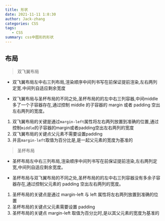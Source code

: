 ```yaml
---
title: 形状
date: 2021-11-11 1:8:30
author: Jack-zhang
categories: CSS
tags:
   - CSS
summary: css中图形的形状
---
```


## 布局

> 双飞翼布局

* 双飞翼布局左中右三列布局,渲染顺序中间列书写在前保证提前渲染,左右两列定宽.中间列自适应剩余宽度

* 双飞翼布局与圣杯布局的不同之处,圣杯布局的的左中右三列容器,中间middle多了一个子容器存在,通过控制 middle 的子容器的 margin 或者 padding 空出左右两列的宽度。

1. 双飞翼布局的关键是通过`margin-left`属性将左右两列放置到准确的位置,通过控制`middle`的子容器的margin或者padding空出左右两列的宽度
2. 双飞翼布局的关键点父元素不需要设置padding
3. 并且`margin-left`取值为百分比是,是一起父元素的宽度为基准的

> 圣杯布局

* 圣杯布局左中右三列布局,渲染顺序中间列书写在前保证提前渲染,左右两列定宽,中间列自适应剩余宽度。

* 圣杯布局与双飞翼布局的不同之处,圣杯布局的的左中右三列容器没有多余子容器存在,通过控制父元素的 padding 空出左右两列的宽度。

1. 圣杯布局的关键点是通过 margin-left 与 left 属性将左右两列放置到准确的位置
2. 圣杯布局的关键点父元素需要设置 padding
3. 圣杯布局的关键点 margin-left 取值为百分比时,是以其父元素的宽度为基准的